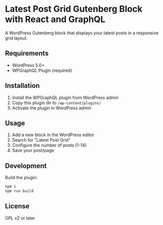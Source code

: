 # Latest Post Grid Gutenberg Block with React and GraphQL 

A WordPress Gutenberg block that displays your latest posts in a responsive grid layout.

## Requirements

- WordPress 5.0+
- WPGraphQL Plugin (required)

## Installation

1. Install the WPGraphQL plugin from WordPress admin
2. Copy this plugin dir to `/wp-content/plugins/`
3. Activate the plugin in WordPress admin

## Usage

1. Add a new block in the WordPress editor
2. Search for "Latest Post Grid"
3. Configure the number of posts (1-14)
4. Save your post/page

## Development

Build the plugin:
```bash
npm i
npm run build
```

## License

GPL v2 or later
